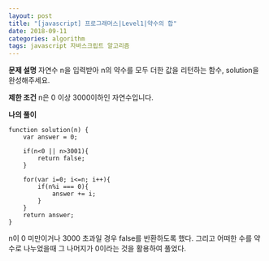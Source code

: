 ```yaml
---
layout: post
title: "[javascript] 프로그래머스|Level1|약수의 합"
date: 2018-09-11
categories: algorithm
tags: javascript 자바스크립트 알고리즘
---
```

**문제 설명**
자연수 n을 입력받아 n의 약수를 모두 더한 값을 리턴하는 함수, solution을 완성해주세요.

**제한 조건**
n은 0 이상 3000이하인 자연수입니다.

**나의 풀이**
~~~
function solution(n) {
    var answer = 0;

    if(n<0 || n>3001){
        return false;
    }

    for(var i=0; i<=n; i++){
        if(n%i === 0){
            answer += i;
        }
    }
    return answer;
}
~~~

n이 0 미만이거나 3000 초과일 경우 false를 반환하도록 했다. 그리고 어떠한 수를 약수로 나누었을때 그 나머지가 0이라는 것을 활용하여 풀었다.

